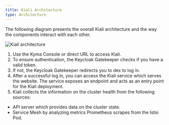 ```yaml
---
title: Kiali Architecture
type: Architecture
---
```


The following diagram presents the overall Kiali architecture and the way the components interact with each other.

![Kiali architecture](assets/architecture.svg)

1. Use the Kyma Console or direct URL to access Kiali.
2. To ensure authentication, the Keycloak Gatekeeper checks if you have a valid token.
3. If not, the Keycloak Gatekeeper redirects you to dex to log in.
4. After a successful log in, you can access the Kiali service which serves the website. The service exposes an endpoint and acts as an entry point for the Kiali deployment.
5. Kiali collects the information on the cluster health from the following sources:
  * API server which provides data on the cluster state.
  * Service Mesh by analyzing metrics Prometheus scrapes from the Istio Pod.
